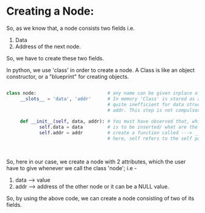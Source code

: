 # Creating a Node:

So, as we know that, a node consists two fields i.e. 
1. Data
2. Address of the next node.

So, we have to create these two fields.

In python, we use 'class' in order to create a node.
A Class is like an object constructor, or a "blueprint" for creating objects.

```py

class node:                          # any name can be given inplace of 'node'
     __slots__ = 'data', 'addr'      # In memory 'Class' is stored as a class of dictionary, which maps each attribute of a class with a memory location, which is 
                                     # quite inefficient for data strucutures. So to avoid this, we create slots for a class. Here we create 2 slots, named as data and 
                                     # addr. This step is not compulsory.
                                     
     def __init__(self, data, addr): # You must have observed that, while creating a class, we did not specify any attributes. So how do we get to know which data is to be
            self.data = data         # is to be inserted/ what are the input values. In python, we do not specify the attributes of the class while creating a class, instead we
            self.addr = addr         # create a function called ---> __init__(self). In this function, we specify all the attributes which the class will take as an input.
                                     # here, self refers to the self parameter is a reference to the current instance of the class, and is used to access variables that belongs to                                      # the class. We can use any name inplace of 'self'. 
                                    
     
```

So, here in our case, we create a node with 2 attributes, which the user have to give whenever we call the class 'node'; i.e -
1. data --> value 
1. addr --> address of the other node or it can be a NULL value.

So, by using the above code, we can create a node consisting of two of its fields.
